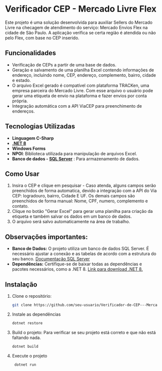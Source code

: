 # Verificador CEP - Mercado Livre Flex
Este projeto é uma solução desenvolvida para auxiliar Sellers do Mercado Livre na checagem de atendimento do serviço: Mercado Envios Flex na cidade de São Paulo.
A aplicação verifica se certa região é atendida ou não pelo Flex, com base no CEP inserido.

## Funcionalidades
- Verificação de CEPs a partir de uma base de dados.
- Geração e salvamento de uma planilha Excel contendo informações de endereço, incluindo nome, CEP, endereço, complemento, bairro, cidade e estado.
- O arquivo Excel gerado é compatível com plataforma TRACKen, uma empresa parceira do Mercado Livre. Com esse arquivo o usuário pode gerar uma etiqueta de envio na plataforma e fazer envios por conta própria.
- Integração automática com a API ViaCEP para preenchimento de endereços.

## Tecnologias Utilizadas
- **Linguagem C-Sharp**
- **[.NET 8](https://dotnet.microsoft.com/en-us/download/dotnet/8.0)**
- **Windows Forms**
- **NPOI**: Biblioteca utilizada para manipulação de arquivos Excel.
- **Banco de dados - [SQL Server](https://www.microsoft.com/pt-br/sql-server/sql-server-downloads)** : Para armazenamento de dados.
  
## Como Usar
1. Insira o CEP e clique em pesquisar - Caso atenda, alguns campos serão preenchidos de forma automatica, devido a integração com a API do Via CEP: logradouro, bairro, Cidade E UF. 
Os demais campos são preenchidos de forma manual: Nome, CPF, numero, complemento e contato.
3. Clique no botão "Gerar Excel" para gerar uma planilha para criação da etiqueta e também salvar os dados em um banco de dados.
4. O arquivo será salvo automaticamente na área de trabalho.

## Observações importantes:
- **Banco de Dados:** O projeto utiliza um banco de dados SQL Server. É necessário ajustar a conexão e as tabelas de acordo com a estrutura do seu banco. [Documentação SQL Server](https://learn.microsoft.com/pt-br/sql/?view=sql-server-ver16)
- **Dependências:** Certifique-se de baixar todas as dependências e pacotes necessários, como a .NET 8. [Link para download .NET 8.](https://dotnet.microsoft.com/en-us/download/dotnet/8.0)

## Instalação
1. Clone o repositório:
   ```bash
   git clone https://github.com/seu-usuario/Verificador-de-CEP---Mercado-Flex-Mercado-Livre.git
2. Instale as dependências
   ```bash
   dotnet restore
   ```
3. Build o projeto: Para verificar se seu projeto está correto e que não está faltando nada.
   ```bash
   dotnet build
4. Execute o projeto
   ```bash
    dotnet run
